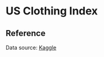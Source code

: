 # US Clothing Index

## Reference
Data source: <a href="https://www.kaggle.com/ahmedjaved701/clothing-and-clothing-accessory-stores">Kaggle</a>